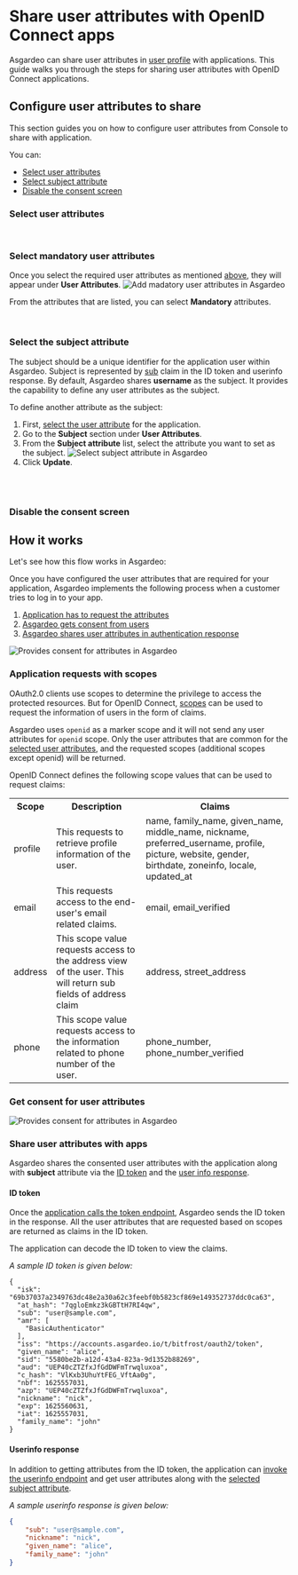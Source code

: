 # Share user attributes with OpenID Connect apps

Asgardeo can share user attributes in <a href="/guides/user-management/manage-users/user-profiles/">user profile</a> with applications. This guide walks you through the steps for sharing user attributes with OpenID Connect applications. 

## Configure user attributes to share
This section guides you on how to configure user attributes from Console to share with application.

You can:
- [Select user attributes](#select-user-attributes)
- [Select subject attribute](#select-the-subject-attribute)
- [Disable the consent screen](#disable-the-consent-screen)

### Select user attributes
<CommonGuide guide='guides/fragments/manage-app/manage-user-attributes/select-user-attributes.md'/>

<br>

### Select mandatory user attributes

<CommonGuide guide='guides/fragments/manage-app/manage-user-attributes/select-mandatory-attributes.md'/>

Once you select the required user attributes as mentioned [above](#select-user-attributes), they will appear under **User Attributes**.
<img :src="$withBase('/assets/img/guides/applications/attributes/oidc/add-mandatory-user-attributes.png')" alt="Add madatory user attributes in Asgardeo">

From the attributes that are listed, you can select **Mandatory** attributes. 

<br>

### Select the subject attribute

The subject should be a unique identifier for the application user within Asgardeo. Subject is represented by [sub](https://openid.net/specs/openid-connect-core-1_0.html#IDToken) claim in the ID token and userinfo response. 
By default, Asgardeo shares **username** as the subject. It provides the capability to define any user attributes as the subject.

To define another attribute as the subject:
1. First, [select the user attribute](#select-user-attributes) for the application. 
2. Go to the **Subject** section under **User Attributes**.
3. From the **Subject attribute** list, select the attribute you want to set as the subject.
    <img :src="$withBase('/assets/img/guides/applications/attributes/oidc/select-sub-attribute.png')" alt="Select subject attribute in Asgardeo"> 
4. Click **Update**.

<br>
<br>

### Disable the consent screen

 <CommonGuide guide='guides/fragments/manage-app/manage-user-attributes/disable-user-consent.md'/>

## How it works
Let's see how this flow works in Asgardeo:

Once you have configured the user attributes that are required for your application, Asgardeo implements the following process when a customer tries to log in to your app.
1. [Application has to request the attributes](#application-requests-with-scopes)
2. [Asgardeo gets consent from users](#get-consent-for-user-attributes)
3. [Asgardeo shares user attributes in authentication response](#share-user-attributes-with-apps)

<img class="borderless-img" :src="$withBase('/assets/img/guides/applications/attributes/oidc/how-it-works.png')" alt="Provides consent for attributes in Asgardeo">


### Application requests with scopes
OAuth2.0 clients use scopes to determine the privilege to access the protected resources. But for OpenID Connect, [scopes](https://openid.net/specs/openid-connect-core-1_0.html#ScopeClaims) can be used to request the information of users in the form of claims.

Asgardeo uses `openid` as a marker scope and it will not send any user attributes for `openid` scope. Only the user attributes that are common for the [selected user attributes](#select-user-attributes), and the requested scopes (additional scopes except openid) will be returned.

OpenID Connect defines the following scope values that can be used to request claims:

<table>
  <tr>
    <th>Scope</th>
    <th>Description</th> 
    <th>Claims</th>
  </tr>
   <tr>
      <td>profile</td>
      <td>This requests to retrieve profile information of the user.</td>
      <td>name, family_name, given_name, middle_name, nickname, preferred_username, profile, picture, website, gender, birthdate, zoneinfo, locale, updated_at</td>
    </tr>
  <tr>
    <td>email</td>
    <td>This requests access to the end-user's email related claims.</td>
    <td>email, email_verified</td>
  </tr>
  <tr>
    <td>address</td>
    <td>This scope value requests access to the address view of the user. This will return sub fields of address claim</td>
    <td>address, street_address</td>
  </tr>
  <tr>
      <td>phone</td>
      <td>This scope value requests access to the information related to phone number of the user.</td>
      <td>phone_number, phone_number_verified</td>
  </tr>
</table>

### Get consent for user attributes
 
<CommonGuide guide='guides/fragments/manage-app/manage-user-attributes/get-user-consent.md'/>

<img :src="$withBase('/assets/img/guides/applications/attributes/oidc/provide-consent.png')" alt="Provides consent for attributes in Asgardeo">


<br>

### Share user attributes with apps
Asgardeo shares the consented user attributes with the application along with **subject** attribute via the [ID token](#id-token) and the [user info response](#userinfo-response). 

#### ID token
Once the <a href="/guides/applications/integrate-confidential-client/#get-tokens">application calls the token endpoint</a>, Asgardeo sends the ID token in the response. 
All the user attributes that are requested based on scopes are returned as claims in the ID token.

The application can decode the ID token to view the claims.

_A sample ID token is given below:_

```
{
  "isk": "69b37037a2349763dc48e2a30a62c3feebf0b5823cf869e149352737ddc0ca63",
  "at_hash": "7qgloEmkz3kGBTtH7RI4qw",
  "sub": "user@sample.com",
  "amr": [
    "BasicAuthenticator"
  ],
  "iss": "https://accounts.asgardeo.io/t/bitfrost/oauth2/token",
  "given_name": "alice",
  "sid": "5580be2b-a12d-43a4-823a-9d1352b88269",
  "aud": "UEP40cZTZfxJfGdDWFmTrwqluxoa",
  "c_hash": "VlKxb3UhuYtFEG_VftAa0g",
  "nbf": 1625557031,
  "azp": "UEP40cZTZfxJfGdDWFmTrwqluxoa",
  "nickname": "nick",
  "exp": 1625560631,
  "iat": 1625557031,
  "family_name": "john"
}
```

#### Userinfo response

In addition to getting attributes from the ID token, the application can <a href="/guides/applications/integrate-confidential-client/#retrieve-user-details">invoke the userinfo endpoint</a> and get user attributes along with the [selected subject attribute](#select-the-subject-attribute).

_A sample userinfo response is given below:_

```json
{
    "sub": "user@sample.com",
    "nickname": "nick",
    "given_name": "alice",
    "family_name": "john"
}
```

